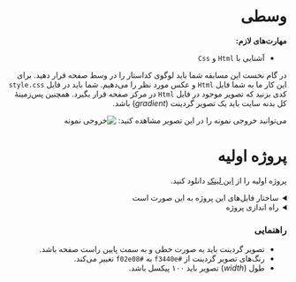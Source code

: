 <div dir="rtl">

# وسطی

**مهارت‌های لازم:**

+ آشنایی با `Html` و `Css`

در گام نخست این مسابقه شما باید لوگوی کداستار را در وسط صفحه قرار دهید. برای این کار ما به شما فایل `Html` و عکس مورد
نظر را می‌دهیم. شما باید در فایل `style.css` کدی بزنید که تصویر موجود در فایل `Html` در مرکز صفحه قرار بگیرد. همچنین
پس‌زمینۀ کل بدنه سایت باید یک تصویر گردینت (_gradient_) باشد.

می‌توانید خروجی نمونه را در این تصویر مشاهده کنید:
![خروجی نمونه](https://www.dropbox.com/s/n00xl8yv7qztvv1/problem01.png?dl=1)

# پروژه اولیه

پروژه اولیه را از [این لینک]() دانلود کنید.

<details class="blue">
<summary>ساختار فایل‌های این پروژه به این صورت است</summary>
```
--
```

</details>

<details class="pink">
<summary>راه اندازی پروژه</summary>
+ ابتدا پروژه‌ی اولیه را دانلود و از حالت فشرده خارج کنید.
+ سپس فایل `index.html` را در مرورگر خود باز کنید.

</details>

### راهنمایی

- تصویر گردینت باید به صورت خطی و به سمت پایین راست صفحه باشد.
- رنگ‌های تصویر گردینت از `#f3440e` به `#f02e08` تغییر می‌کند.
- طول (_width_) تصویر باید ۱۰۰ پیکسل باشد.

</div>
